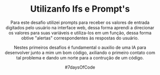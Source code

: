 <h1 align="center"> Utilizanfo Ifs e Prompt's</h1>
<p align="center"> Para este desafio utilizei prompts para receber os valores de entrada digitados pelo usuário na interface web, dessa forma aprendi a direcionar os valores para suas variáveis
e utiliza-los em um função, dessa forma obtive "alertas" correspondentes às respostas do usuário.</p>
<p align="center"> Nestes primeiros desafios é fundamental o auxilio de uma IA para desenvolver junto a mim um bom código, axiliando o primeiro contato com tal problema e dando um norte para a contrução de um código.<p>
<p align="center"> #7daysOfCode
